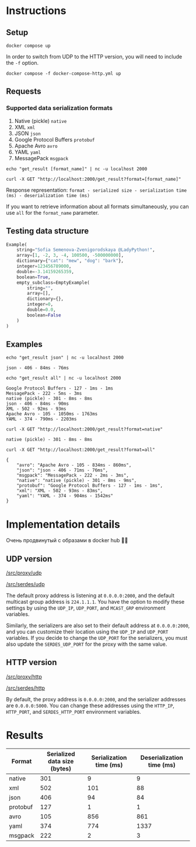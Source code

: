 # Instructions
## Setup
```commandline
docker compose up
```

In order to switch from UDP to the HTTP version, you will need to include the `-f` option.
```commandline
docker compose -f docker-compose-http.yml up
```

## Requests
### Supported data serialization formats
1. Native (pickle) `native`
2. XML `xml`
3. JSON `json`
4. Google Protocol Buffers `protobuf`
5. Apache Avro `avro`
6. YAML `yaml`
7. MessagePack `msgpack`

```commandline
echo "get_result [format_name]" | nc -u localhost 2000
```
```commandline
curl -X GET "http://localhost:2000/get_result?format=[format_name]"
```

Response representation: `format - serialized size - serialization time (ms) - deserialization time (ms)`

If you want to retrieve information about all formats simultaneously, you can use `all` for the `format_name` parameter.

## Testing data structure
```python
Example(
    string="Sofia Semenova-Zvenigorodskaya @LadyPython!",
    array=[1, -2, 3, -4, 100500, -500000000],
    dictionary={"cat": "mew", "dog": "bark"},
    integer=123456789000,
    double=-3.14159265359,
    boolean=True,
    empty_subclass=EmptyExample(
        string="",
        array=[],
        dictionary={},
        integer=0,
        double=0.0,
        boolean=False
    )
)
```

## Examples
```commandline
echo "get_result json" | nc -u localhost 2000

json - 406 - 84ms - 76ms
```

```commandline
echo "get_result all" | nc -u localhost 2000

Google Protocol Buffers - 127 - 1ms - 1ms
MessagePack - 222 - 5ms - 3ms
native (pickle) - 301 - 8ms - 8ms
json - 406 - 84ms - 90ms
XML - 502 - 92ms - 93ms
Apache Avro - 105 - 1050ms - 1763ms
YAML - 374 - 790ms - 2203ms
```

```commandline
curl -X GET "http://localhost:2000/get_result?format=native"

native (pickle) - 301 - 8ms - 8ms
```

```commandline
curl -X GET "http://localhost:2000/get_result?format=all"

{
    "avro": "Apache Avro - 105 - 834ms - 860ms",
    "json": "json - 406 - 71ms - 76ms",
    "msgpack": "MessagePack - 222 - 2ms - 3ms",
    "native": "native (pickle) - 301 - 8ms - 9ms",
    "protobuf": "Google Protocol Buffers - 127 - 1ms - 1ms",
    "xml": "XML - 502 - 93ms - 83ms",
    "yaml": "YAML - 374 - 904ms - 1542ms"
}
```

# Implementation details
Очень продвинутый с образами в docker hub 🐍💪

## UDP version
[/src/proxy/udp](/src/proxy/udp)

[/src/serdes/udp](/src/serdes/udp)

The default proxy address is listening at `0.0.0.0:2000`, and the default multicast group address is `224.1.1.1`. 
You have the option to modify these settings by using the `UDP_IP`, `UDP_PORT`, and `MCAST_GRP` environment variables.

Similarly, the serializers are also set to their default address at `0.0.0.0:2000`, and you can customize their 
location using the `UDP_IP` and `UDP_PORT` variables. If you decide to change the `UDP_PORT` for the serializers, 
you must also update the `SERDES_UDP_PORT` for the proxy with the same value.

## HTTP version
[/src/proxy/http](/src/proxy/http)

[/src/serdes/http](/src/serdes/http)

By default, the proxy address is `0.0.0.0:2000`, and the serializer addresses are `0.0.0.0:5000`. 
You can change these addresses using the `HTTP_IP`, `HTTP_PORT`, and `SERDES_HTTP_PORT` environment variables.

# Results

| Format   | Serialized data size (bytes) | Serialization time (ms) | Deserialization time (ms) |
|----------|------------------------------|-------------------------|---------------------------|
| native   | 301                          | 9                       | 9                         |
| xml      | 502                          | 101                     | 88                        |
| json     | 406                          | 94                      | 84                        |
| protobuf | 127                          | 1                       | 1                         |
| avro     | 105                          | 856                     | 861                       |
| yaml     | 374                          | 774                     | 1337                      |
| msgpack  | 222                          | 2                       | 3                         |
